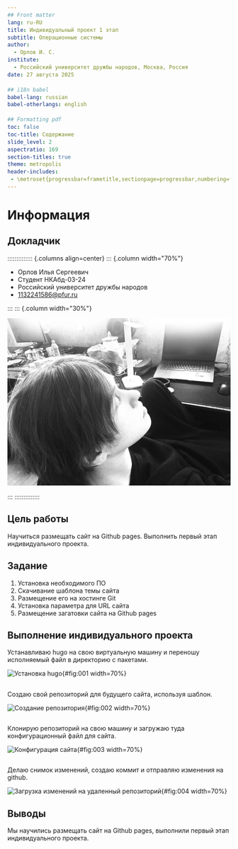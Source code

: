 ```yaml
---
## Front matter
lang: ru-RU
title: Индивидуальный проект 1 этап
subtitle: Операционные системы
author:
  - Орлов И. С.
institute:
  - Российский университет дружбы народов, Москва, Россия
date: 27 августа 2025

## i18n babel
babel-lang: russian
babel-otherlangs: english

## Formatting pdf
toc: false
toc-title: Содержание
slide_level: 2
aspectratio: 169
section-titles: true
theme: metropolis
header-includes:
 - \metroset{progressbar=frametitle,sectionpage=progressbar,numbering=fraction}
---
```


# Информация

## Докладчик

:::::::::::::: {.columns align=center}
::: {.column width="70%"}

  * Орлов Илья Сергеевич
  * Студент НКАбд-03-24
  * Российский университет дружбы народов
  * [1132241586@pfur.ru](1132241586@pfur.ru)

:::
::: {.column width="30%"}

![](image/rutnixya.jpg)

:::
::::::::::::::

## Цель работы

Научиться размещать сайт на Github pages. Выполнить первый этап индивидуального проекта.

## Задание

1. Установка необходимого ПО
2. Скачивание шаблона темы сайта
3. Размещение его на хостинге Git
4. Установка параметра для URL сайта
5. Размещение загатовки сайта на Github pages

## Выполнение индивидуального проекта

Устанавливаю hugo на свою виртуальную машину и переношу исполняемый файл в директорию с пакетами.

![Установка hugo](image/1.jpg){#fig:001 width=70%}

##

Создаю свой репозиторий для будущего сайта, используя шаблон. 

![Создание репозитория](image/2.jpg){#fig:002 width=70%}

##

Клонирую репозиторий на свою машину и загружаю туда конфигурационный файл для сайта. 

![Конфигурация сайта](image/3.jpg){#fig:003 width=70%}

##

Делаю снимок изменений, создаю коммит и отправляю изменения на github. 

![Загрузка изменений на удаленный репозиторий](image/4.jpg){#fig:004 width=70%}

## Выводы

Мы научились размещать сайт на Github pages, выполнили первый этап индивидуального проекта.
